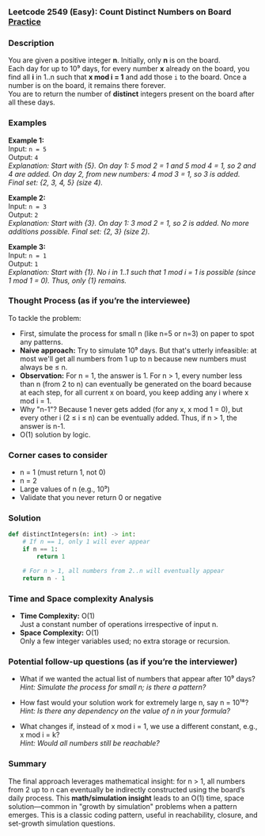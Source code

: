 ### Leetcode 2549 (Easy): Count Distinct Numbers on Board [Practice](https://leetcode.com/problems/count-distinct-numbers-on-board)

### Description  
You are given a positive integer **n**. Initially, only **n** is on the board.  
Each day for up to 10⁹ days, for every number **x** already on the board, you find all **i** in 1..n such that **x mod i = 1** and add those `i` to the board. Once a number is on the board, it remains there forever.  
You are to return the number of **distinct** integers present on the board after all these days.

### Examples  

**Example 1:**  
Input: `n = 5`  
Output: `4`  
*Explanation: Start with {5}. On day 1: 5 mod 2 = 1 and 5 mod 4 = 1, so 2 and 4 are added. On day 2, from new numbers: 4 mod 3 = 1, so 3 is added. Final set: {2, 3, 4, 5} (size 4).*

**Example 2:**  
Input: `n = 3`  
Output: `2`  
*Explanation: Start with {3}. On day 1: 3 mod 2 = 1, so 2 is added. No more additions possible. Final set: {2, 3} (size 2).*

**Example 3:**  
Input: `n = 1`  
Output: `1`  
*Explanation: Start with {1}. No i in 1..1 such that 1 mod i = 1 is possible (since 1 mod 1 = 0). Thus, only {1} remains.*

### Thought Process (as if you’re the interviewee)  
To tackle the problem:
- First, simulate the process for small n (like n=5 or n=3) on paper to spot any patterns.
- **Naive approach:** Try to simulate 10⁹ days. But that's utterly infeasible: at most we'll get all numbers from 1 up to n because new numbers must always be ≤ n.
- **Observation:** For n = 1, the answer is 1. For n > 1, every number less than n (from 2 to n) can eventually be generated on the board because at each step, for all current x on board, you keep adding any i where x mod i = 1.
- Why "n-1"? Because 1 never gets added (for any x, x mod 1 = 0), but every other i (2 ≤ i ≤ n) can be eventually added. Thus, if n > 1, the answer is n-1.
- O(1) solution by logic.

### Corner cases to consider  
- n = 1 (must return 1, not 0)
- n = 2
- Large values of n (e.g., 10⁹)
- Validate that you never return 0 or negative

### Solution

```python
def distinctIntegers(n: int) -> int:
    # If n == 1, only 1 will ever appear
    if n == 1:
        return 1

    # For n > 1, all numbers from 2..n will eventually appear
    return n - 1
```

### Time and Space complexity Analysis  

- **Time Complexity:** O(1)  
  Just a constant number of operations irrespective of input n.
- **Space Complexity:** O(1)  
  Only a few integer variables used; no extra storage or recursion.

### Potential follow-up questions (as if you’re the interviewer)  

- What if we wanted the actual list of numbers that appear after 10⁹ days?
  *Hint: Simulate the process for small n; is there a pattern?*

- How fast would your solution work for extremely large n, say n = 10¹⁸?  
  *Hint: Is there any dependency on the value of n in your formula?*

- What changes if, instead of x mod i = 1, we use a different constant, e.g., x mod i = k?  
  *Hint: Would all numbers still be reachable?*

### Summary
The final approach leverages mathematical insight: for n > 1, all numbers from 2 up to n can eventually be indirectly constructed using the board’s daily process. This **math/simulation insight** leads to an O(1) time, space solution—common in "growth by simulation" problems when a pattern emerges. This is a classic coding pattern, useful in reachability, closure, and set-growth simulation questions.